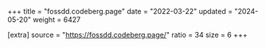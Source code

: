 +++
title = "fossdd.codeberg.page"
date = "2022-03-22"
updated = "2024-05-20"
weight = 6427

[extra]
source = "https://fossdd.codeberg.page/"
ratio = 34
size = 6
+++

